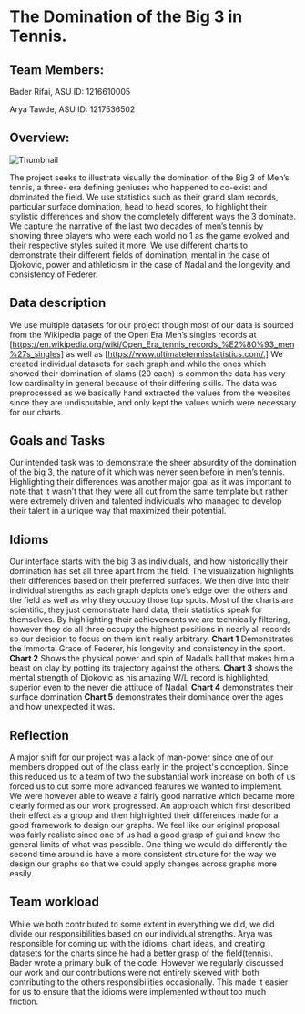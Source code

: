 # **The Domination of the Big 3 in Tennis.**

## **Team Members:**

Bader Rifai, ASU ID: 1216610005

Arya Tawde, ASU ID: 1217536502

## **Overview:**

![Thumbnail](https://github.com/asu-cse494-f2021/Project-Arya-Beder-Chetana/blob/master/images/thumbnail.png?raw=true)

The project seeks to illustrate visually the domination of the Big 3 of Men’s tennis, a three- era defining geniuses who happened to co-exist and dominated the field. We use statistics such as their grand slam records, particular surface domination, head to head scores, to highlight their stylistic differences and show the completely different ways the 3 dominate. We capture the narrative of the last two decades of men’s tennis by showing three players who were each world no 1 as the game evolved and their respective styles suited it more. We use different charts to demonstrate their different fields of domination, mental in the case of Djokovic, power and athleticism in the case of Nadal and the longevity and consistency of Federer.

## **Data description**

We use multiple datasets for our project though most of our data is sourced from the Wikipedia page of the Open Era Men’s singles records at [https://en.wikipedia.org/wiki/Open_Era_tennis_records_%E2%80%93_men%27s_singles] as well as [https://www.ultimatetennisstatistics.com/.] We created individual datasets for each graph and while the ones which showed their domination of slams (20 each) is common the data has very low cardinality in general because of their differing skills. The data was preprocessed as we basically hand extracted the values from the websites since they are undisputable, and only kept the values which were necessary for our charts.

## **Goals and Tasks**

Our intended task was to demonstrate the sheer absurdity of the domination of the big 3, the nature of it which was never seen before in men’s tennis. Highlighting their differences was another major goal as it was important to note that it wasn’t that they were all cut from the same template but rather were extremely driven and talented individuals who managed to develop their talent in a unique way that maximized their potential.

## **Idioms**

Our interface starts with the big 3 as individuals, and how historically their domination has set all three apart from the field. The visualization highlights their differences based on their preferred surfaces. We then dive into their individual strengths as each graph depicts one’s edge over the others and the field as well as why they occupy those top spots. Most of the charts are scientific, they just demonstrate hard data, their statistics speak for themselves. By highlighting their achievements we are technically filtering, however they do all three occupy the highest positions in nearly all records so our decision to focus on them isn’t really arbitrary.
**Chart 1** Demonstrates the Immortal Grace of Federer, his longevity and consistency in the sport.
**Chart 2** Shows the physical power and spin of Nadal’s ball that makes him a beast on clay by potting its trajectory against the others.
**Chart 3** shows the mental strength of Djokovic as his amazing W/L record is highlighted, superior even to the never die attitude of Nadal.
**Chart 4** demonstrates their surface domination
**Chart 5** demonstrates their dominance over the ages and how unexpected it was.


## **Reflection**

A major shift for our project was a lack of man-power since one of our members dropped out of the class early in the project's conception. Since this reduced us to a team of two the substantial work increase on both of us forced us to cut some more advanced features we wanted to implement. We were however able to weave a fairly good narrative which became more clearly formed as our work progressed. An approach which first described their effect as a group and then highlighted their differences made for a good framework to design our graphs. We feel like our original proposal was fairly realistc since one of us had a good grasp of gui and knew the general limits of what was possible. One thing we would do differently the second time around is have a more consistent structure for the way we design our graphs so that we could apply changes across graphs more easily.


## **Team workload**

While we both contributed to some extent in everything we did, we did divide our responsibilities based on our individual strengths. Arya was responsible for coming up with the idioms, chart ideas, and creating datasets for the charts since he had a better grasp of the field(tennis). Bader wrote a primary bulk of the code. However we regularly discussed our work and our contributions were not entirely skewed with both contributing to the others responsibilities occasionally. This made it easier for us to ensure that the idioms were implemented without too much friction.

